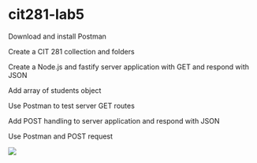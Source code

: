 # cit281-lab5

Download and install Postman

Create a CIT 281 collection and folders

Create a Node.js and fastify server application with GET and respond with JSON

Add array of students object

Use Postman to test server GET routes

Add POST handling to server application and respond with JSON

Use Postman and POST request

<img src = https://softwareengineeringdaily.com/wp-content/uploads/2020/07/Postman.jpg>
